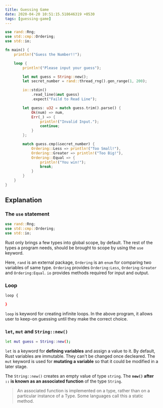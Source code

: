```yaml
---
title: Guessing Game
date: 2020-04-20 10:51:15.518646319 +0530
tags: [guessing-game]
---
```


```rs
use rand::Rng;
use std::cmp::Ordering;
use std::io;

fn main() {
    println!("Guess the Number!!");

    loop {
        println!("Please input your guess");

        let mut guess = String::new();
        let secret_number = rand::thread_rng().gen_range(1, 200);

        io::stdin()
            .read_line(&mut guess)
            .expect("Faild to Read Line");

        let guess: u32 = match guess.trim().parse() {
            Ok(num) => num,
            Err(_) => {
                println!("Invalid Input.");
                continue;
            }
        };

        match guess.cmp(&secret_number) {
            Ordering::Less => println!("Too Small!"),
            Ordering::Greater => println!("Too Big!"),
            Ordering::Equal => {
                println!("You win!");
                break;
            }
        }
    }
}
```

## Explanation

### The `use` statement

```rs
use rand::Rng;
use std::cmp::Ordering;
use std::io;
```

Rust only brings a few types into global scope, by default. The rest of the types a program needs, should be brought to scope by using the `use` keyword.

Here, `rand` is an external package, `Ordering` is an `enum` for comparing two variables of same type. `Ordering` provides `Ordering:Less`, `Ordering:Greater` and `Ordering:Equal`. `io` provides methods required for input and output.

### Loop

```sh
loop {

}
```

`loop` is keyword for creating infinite loops. In the above program, it allows user to keep-on guessing until they make the correct choice.

### `let`, `mut` and `String::new()`

```sh
let mut guess = String::new();
```

`let` is a keyword for **defining variables** and assign a value to it. By default, Rust variables are immutable. They can't be changed once decleared. The `mut` keyword is used for **mutating a variable** so that it could be modified in a later stage.

The `String::new()` creates an empty value of type `string`. The **`new()` after `::` is known as an associated function** of the type `String`.

> An associated function is implemented on a type, rather than on a particular instance of a Type. Some languages call this a static method.

